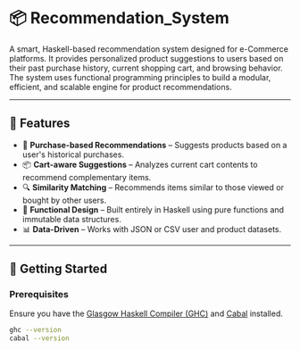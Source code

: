 # 📦 Recommendation_System

A smart, Haskell-based recommendation system designed for e-Commerce platforms. It provides personalized product suggestions to users based on their past purchase history, current shopping cart, and browsing behavior. The system uses functional programming principles to build a modular, efficient, and scalable engine for product recommendations.

---

## 🧠 Features

- 🛒 **Purchase-based Recommendations** – Suggests products based on a user's historical purchases.
- 📦 **Cart-aware Suggestions** – Analyzes current cart contents to recommend complementary items.
- 🔍 **Similarity Matching** – Recommends items similar to those viewed or bought by other users.
- 🧩 **Functional Design** – Built entirely in Haskell using pure functions and immutable data structures.
- 📊 **Data-Driven** – Works with JSON or CSV user and product datasets.

---

## 🚀 Getting Started

### Prerequisites

Ensure you have the [Glasgow Haskell Compiler (GHC)](https://www.haskell.org/ghc/) and [Cabal](https://www.haskell.org/cabal/) installed.

```bash
ghc --version
cabal --version

